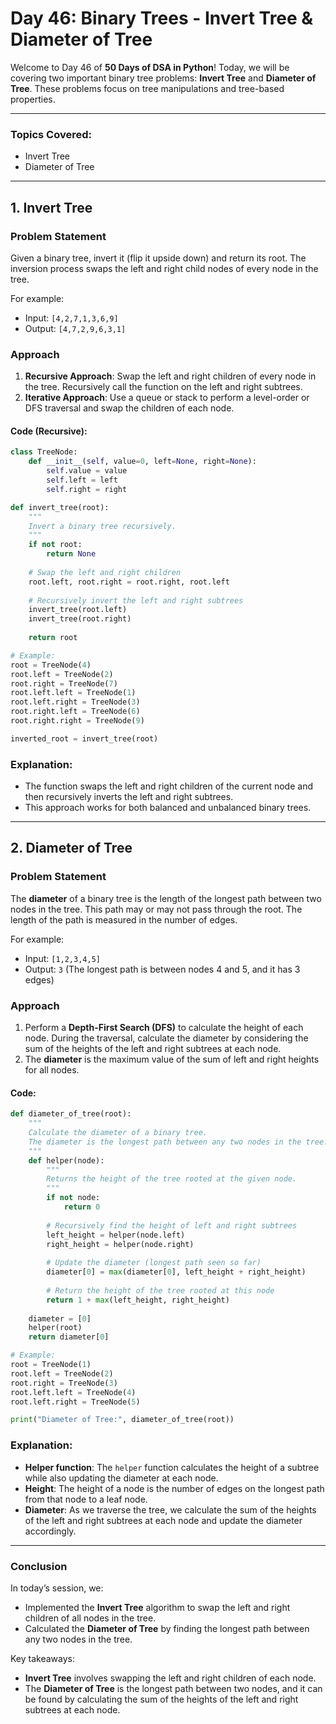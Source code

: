 # **Day 46: Binary Trees - Invert Tree & Diameter of Tree**

Welcome to Day 46 of **50 Days of DSA in Python**! Today, we will be covering two important binary tree problems: **Invert Tree** and **Diameter of Tree**. These problems focus on tree manipulations and tree-based properties.

---

### **Topics Covered:**
- Invert Tree
- Diameter of Tree

---

## **1. Invert Tree**

### **Problem Statement**  
Given a binary tree, invert it (flip it upside down) and return its root. The inversion process swaps the left and right child nodes of every node in the tree.

For example:
- Input: `[4,2,7,1,3,6,9]`
- Output: `[4,7,2,9,6,3,1]`

### **Approach**

1. **Recursive Approach**: Swap the left and right children of every node in the tree. Recursively call the function on the left and right subtrees.
2. **Iterative Approach**: Use a queue or stack to perform a level-order or DFS traversal and swap the children of each node.

#### **Code (Recursive):**
```python
class TreeNode:
    def __init__(self, value=0, left=None, right=None):
        self.value = value
        self.left = left
        self.right = right

def invert_tree(root):
    """
    Invert a binary tree recursively.
    """
    if not root:
        return None
    
    # Swap the left and right children
    root.left, root.right = root.right, root.left
    
    # Recursively invert the left and right subtrees
    invert_tree(root.left)
    invert_tree(root.right)
    
    return root

# Example:
root = TreeNode(4)
root.left = TreeNode(2)
root.right = TreeNode(7)
root.left.left = TreeNode(1)
root.left.right = TreeNode(3)
root.right.left = TreeNode(6)
root.right.right = TreeNode(9)

inverted_root = invert_tree(root)
```

### **Explanation:**
- The function swaps the left and right children of the current node and then recursively inverts the left and right subtrees.
- This approach works for both balanced and unbalanced binary trees.

---

## **2. Diameter of Tree**

### **Problem Statement**  
The **diameter** of a binary tree is the length of the longest path between two nodes in the tree. This path may or may not pass through the root. The length of the path is measured in the number of edges.

For example:
- Input: `[1,2,3,4,5]`
- Output: `3` (The longest path is between nodes 4 and 5, and it has 3 edges)

### **Approach**

1. Perform a **Depth-First Search (DFS)** to calculate the height of each node. During the traversal, calculate the diameter by considering the sum of the heights of the left and right subtrees at each node.
2. The **diameter** is the maximum value of the sum of left and right heights for all nodes.

#### **Code:**
```python
def diameter_of_tree(root):
    """
    Calculate the diameter of a binary tree.
    The diameter is the longest path between any two nodes in the tree.
    """
    def helper(node):
        """
        Returns the height of the tree rooted at the given node.
        """
        if not node:
            return 0
        
        # Recursively find the height of left and right subtrees
        left_height = helper(node.left)
        right_height = helper(node.right)
        
        # Update the diameter (longest path seen so far)
        diameter[0] = max(diameter[0], left_height + right_height)
        
        # Return the height of the tree rooted at this node
        return 1 + max(left_height, right_height)
    
    diameter = [0]
    helper(root)
    return diameter[0]

# Example:
root = TreeNode(1)
root.left = TreeNode(2)
root.right = TreeNode(3)
root.left.left = TreeNode(4)
root.left.right = TreeNode(5)

print("Diameter of Tree:", diameter_of_tree(root))
```

### **Explanation:**
- **Helper function**: The `helper` function calculates the height of a subtree while also updating the diameter at each node.
- **Height**: The height of a node is the number of edges on the longest path from that node to a leaf node.
- **Diameter**: As we traverse the tree, we calculate the sum of the heights of the left and right subtrees at each node and update the diameter accordingly.

---

### **Conclusion**

In today’s session, we:
- Implemented the **Invert Tree** algorithm to swap the left and right children of all nodes in the tree.
- Calculated the **Diameter of Tree** by finding the longest path between any two nodes in the tree.

Key takeaways:
- **Invert Tree** involves swapping the left and right children of each node.
- The **Diameter of Tree** is the longest path between two nodes, and it can be found by calculating the sum of the heights of the left and right subtrees at each node.
